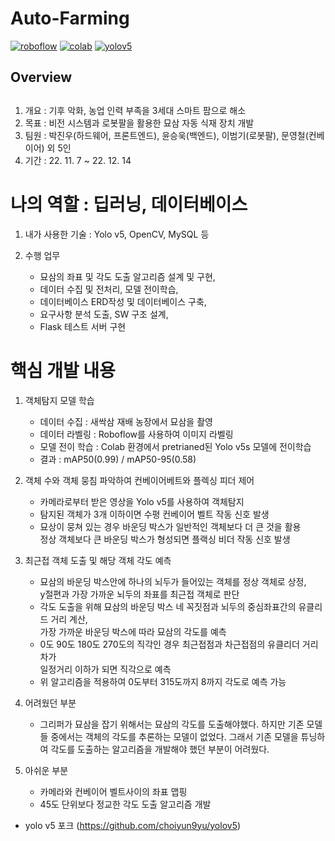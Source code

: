 # Auto-Farming
[![roboflow]()](https://app.roboflow.com/yungyu-choi-urac0)
[![colab]()](https://colab.research.google.com/drive/1oOt1ESaCDMBZyef1I7tjePFKp-Rl15sv)
[![yolov5]()](https://github.com/choiyun9yu/yolov5)

## Overview

## 






1. 개요 : 기후 악화, 농업 인력 부족을 3세대 스마트 팜으로 해소
2. 목표 : 비전 시스템과 로봇팔을 활용한 묘삼 자동 식재 장치 개발
3. 팀원 : 박진우(하드웨어, 프론트엔드), 윤승욱(백엔드), 이범기(로봇팔), 문영철(컨베이어) 외 5인
4. 기간 : 22. 11. 7 ~ 22. 12. 14

# 나의 역할 : 딥러닝, 데이터베이스
1. 내가 사용한 기술 : Yolo v5, OpenCV, MySQL 등

2. 수행 업무
    - 묘삼의 좌표 및 각도 도출 알고리즘 설계 및 구현,
    - 데이터 수집 및 전처리, 모델 전이학습,
    - 데이터베이스 ERD작성 및 데이터베이스 구축,
    - 요구사항 분석 도출, SW 구조 설계,
    - Flask 테스트 서버 구현  


# 핵심 개발 내용
1. 객체탐지 모델 학습
    - 데이터 수집 : 새싹삼 재배 농장에서 묘삼을 촬영
    - 데이터 라벨링 : Roboflow를 사용하여 이미지 라벨링
    - 모델 전이 학습 : Colab 환경에서 pretrianed된 Yolo v5s 모델에 전이학습
    - 결과 : mAP50(0.99) / mAP50-95(0.58) 

2. 객체 수와 객체 뭉침 파악하여 컨베이어베트와 플렉싱 피더 제어 
    - 카메라로부터 받은 영상을 Yolo v5를 사용하여 객체탐지
    - 탐지된 객체가 3개 이하이면 수평 컨베이어 벨트 작동 신호 발생
    - 묘상이 뭉쳐 있는 경우 바운딩 박스가 일반적인 객체보다 더 큰 것을 활용  
      정상 객체보다 큰 바운딩 박스가 형성되면 플랙싱 비더 작동 신호 발생

3. 최근접 객체 도출 및 해당 객체 각도 예측
    - 묘삼의 바운딩 박스안에 하나의 뇌두가 들어있는 객체를 정상 객체로 상정,  
      y절편과 가장 가까운 뇌두의 좌표를 최근접 객체로 판단
    - 각도 도출을 위해 묘삼의 바운딩 박스 네 꼭짓점과 뇌두의 중심좌표간의 유클리드 거리 계산,  
      가장 가까운 바운딩 박스에 따라 묘삼의 각도를 예측
    - 0도 90도 180도 270도의 직각인 경우 최근접점과 차근접점의 유클리더 거리차가  
      일정거리 이하가 되면 직각으로 예측
    - 위 알고리즘을 적용하여 0도부터 315도까지 8까지 각도로 예측 가능

4. 어려웠던 부분
    - 그리퍼가 묘삼을 잡기 위해서는 묘삼의 각도를 도출해야했다. 하지만 기존 모델들 중에서는
      객체의 각도를 추론하는 모델이 없었다. 그래서 기존 모델을 튜닝하여 각도를 도출하는
      알고리즘을 개발해야 했던 부분이 어려웠다.

5. 아쉬운 부분
    - 카메라와 컨베이어 벨트사이의 좌표 맵핑  
    - 45도 단위보다 정교한 각도 도출 알고리즘 개발
    
- yolo v5 포크 (https://github.com/choiyun9yu/yolov5)
